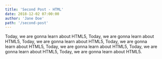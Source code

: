 ```yaml
---
title: 'Second Post - HTML'
date: 2018-12-02 07:00:00
author: 'Jane Doe'
path: '/second-post'
---
```


Today, we are gonna learn about HTML5, Today, we are gonna learn about HTML5, Today, we are gonna learn about HTML5, Today, we are gonna learn about HTML5, Today, we are gonna learn about HTML5, Today, we are gonna learn about HTML5, Today, we are gonna learn about HTML5.

